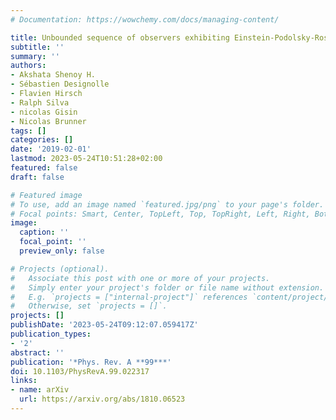 ```yaml
---
# Documentation: https://wowchemy.com/docs/managing-content/

title: Unbounded sequence of observers exhibiting Einstein-Podolsky-Rosen steering
subtitle: ''
summary: ''
authors:
- Akshata Shenoy H.
- Sébastien Designolle
- Flavien Hirsch
- Ralph Silva
- nicolas Gisin
- Nicolas Brunner
tags: []
categories: []
date: '2019-02-01'
lastmod: 2023-05-24T10:51:28+02:00
featured: false
draft: false

# Featured image
# To use, add an image named `featured.jpg/png` to your page's folder.
# Focal points: Smart, Center, TopLeft, Top, TopRight, Left, Right, BottomLeft, Bottom, BottomRight.
image:
  caption: ''
  focal_point: ''
  preview_only: false

# Projects (optional).
#   Associate this post with one or more of your projects.
#   Simply enter your project's folder or file name without extension.
#   E.g. `projects = ["internal-project"]` references `content/project/deep-learning/index.md`.
#   Otherwise, set `projects = []`.
projects: []
publishDate: '2023-05-24T09:12:07.059417Z'
publication_types:
- '2'
abstract: ''
publication: '*Phys. Rev. A **99***'
doi: 10.1103/PhysRevA.99.022317
links:
- name: arXiv
  url: https://arxiv.org/abs/1810.06523
---
```

